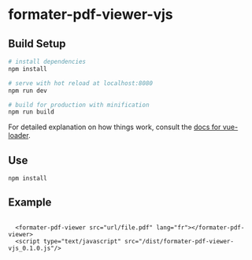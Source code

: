 # formater-pdf-viewer-vjs


## Build Setup

``` bash
# install dependencies
npm install

# serve with hot reload at localhost:8080
npm run dev

# build for production with minification
npm run build
```

For detailed explanation on how things work, consult the [docs for vue-loader](http://vuejs.github.io/vue-loader).


## Use
```
npm install 
```

## Example 
```

  <formater-pdf-viewer src="url/file.pdf" lang="fr"></formater-pdf-viewer>
  <script type="text/javascript" src="/dist/formater-pdf-viewer-vjs_0.1.0.js"/>

